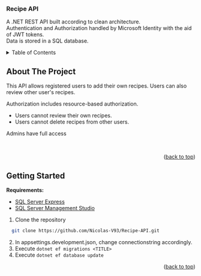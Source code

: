 <div id="top"></div>


<!-- PROJECT LOGO -->
<br />
<div>
<h3>Recipe API</h3>
  <p>
    A .NET REST API built according to clean architecture.
    <br>
    Authentication and Authorization handled by Microsoft Identity with the aid of JWT tokens.
    <br>
    Data is stored in a SQL database.
  </p>
</div>



<!-- TABLE OF CONTENTS -->
<details>
  <summary>Table of Contents</summary>
  <ol>
    <li>
      <a href="#about-the-project">About The Project</a>
    </li>
    <li>
      <a href="#getting-started">Getting Started</a>
    </li>
  </ol>
</details>



<!-- ABOUT THE PROJECT -->
## About The Project

This API allows registered users to add their own recipes.
Users can also review other user's recipes.

Authorization includes resource-based authorization.
- Users cannot review their own recipes.
- Users cannot delete recipes from other users.

Admins have full access

<br />


<p align="right">(<a href="#top">back to top</a>)</p>


<!-- GETTING STARTED -->
## Getting Started

**Requirements:**
- [SQL Server Express](https://www.microsoft.com/nl-be/sql-server/sql-server-downloads?raw=true) 
- [SQL Server Management Studio](https://learn.microsoft.com/en-us/sql/ssms/download-sql-server-management-studio-ssms?view=sql-server-ver16?raw=true)

1. Clone the repository 
 ```sh
   git clone https://github.com/Nicolas-V93/Recipe-API.git
   ```
2. In appsettings.development.json, change connectionstring accordingly.
3. Execute ```dotnet ef migrations <TITLE>```
5. Execute ```dotnet ef database update```

<p align="right">(<a href="#top">back to top</a>)</p>
